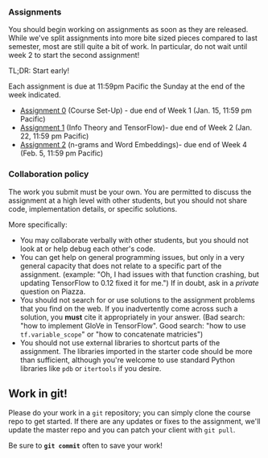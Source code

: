 ### Assignments

You should begin working on assignments as soon as they are released.
While we've split assignments into more bite sized pieces compared to last semester, most are still quite a bit of work.
In particular, do not wait until week 2 to start the second assignment!

TL;DR: Start early!

Each assignment is due at 11:59pm Pacific the Sunday at the end of the week indicated.

- [Assignment 0](a0/) (Course Set-Up) - due end of Week 1 (Jan. 15, 11:59 pm Pacific)
- [Assignment 1](a1/) (Info Theory and TensorFlow)- due end of Week 2 (Jan. 22, 11:59 pm Pacific)
- [Assignment 2](a2/) (n-grams and Word Embeddings)- due end of Week 4 (Feb. 5, 11:59 pm Pacific)

### Collaboration policy

The work you submit must be your own. You are permitted to discuss the 
assignment at a high level with other students, but you should not share code, 
implementation details, or specific solutions.

More specifically:
- You may collaborate verbally with other students, but you should not look at 
  or help debug each other's code.
- You can get help on general programming issues, but only in a very general 
  capacity that does not relate to a specific part of the assignment. (example: 
  "Oh, I had issues with that function crashing, but updating TensorFlow to 0.12 
  fixed it for me.") If in doubt, ask in a *private* question on Piazza.
- You should not search for or use solutions to the assignment problems that you 
  find on the web. If you inadvertently come across such a solution, you 
  **must** cite it appropriately in your answer. (Bad search: "how to implement 
  GloVe in TensorFlow". Good search: "how to use `tf.variable_scope`" or "how to 
  concatenate matricies")
- You should not use external libraries to shortcut parts of the assignment. The 
  libraries imported in the starter code should be more than sufficient, 
  although you're welcome to use standard Python libraries like `pdb` or 
  `itertools` if you desire.

## Work in git!

Please do your work in a `git` repository; you can simply clone the course repo 
to get started. If there are any updates or fixes to the assignment, we'll 
update the master repo and you can patch your client with `git pull`.

Be sure to **`git commit`** often to save your work!
